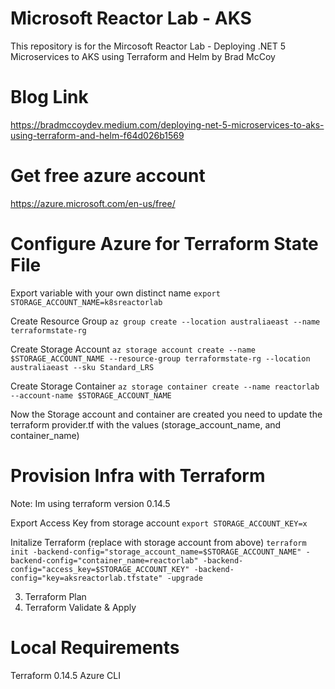 # Microsoft Reactor Lab - AKS
This repository is for the Mircosoft Reactor Lab - Deploying .NET 5 Microservices to AKS using Terraform and Helm by Brad McCoy

# Blog Link
https://bradmccoydev.medium.com/deploying-net-5-microservices-to-aks-using-terraform-and-helm-f64d026b1569

# Get free azure account
https://azure.microsoft.com/en-us/free/

# Configure Azure for Terraform State File

Export variable with your own distinct name
``` export STORAGE_ACCOUNT_NAME=k8sreactorlab ```

Create Resource Group
``` az group create --location australiaeast --name terraformstate-rg ```

Create Storage Account
``` az storage account create --name $STORAGE_ACCOUNT_NAME --resource-group terraformstate-rg --location australiaeast --sku Standard_LRS ```

Create Storage Container
``` az storage container create --name reactorlab --account-name $STORAGE_ACCOUNT_NAME ```

Now the Storage account and container are created you need to update the terraform provider.tf with the values (storage_account_name, and container_name)

# Provision Infra with Terraform
Note: Im using terraform version 0.14.5

Export Access Key from storage account
``` export STORAGE_ACCOUNT_KEY=x ```

Initalize Terraform (replace <name> with storage account from above)
``` terraform init -backend-config="storage_account_name=$STORAGE_ACCOUNT_NAME" -backend-config="container_name=reactorlab" -backend-config="access_key=$STORAGE_ACCOUNT_KEY" -backend-config="key=aksreactorlab.tfstate" -upgrade ```

3. Terraform Plan
4. Terraform Validate & Apply

# Local Requirements
Terraform 0.14.5
Azure CLI
